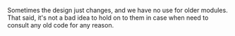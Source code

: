 Sometimes the design just changes, and we have no use for older modules. That
said, it's not a bad idea to hold on to them in case when need to consult any
old code for any reason.
